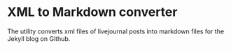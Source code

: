 # XML to Markdown converter

The utility converts xml files of livejournal posts into markdown files for the Jekyll blog on Github.
